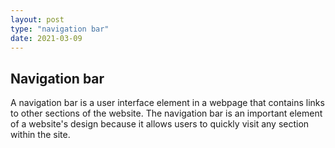 ```yaml
---
layout: post
type: "navigation bar"
date: 2021-03-09
---
```

## Navigation bar

A navigation bar is a user interface element in a webpage that contains links to other sections of the website. The navigation bar is an important element of a website's design  because it allows users to quickly visit any section within the site.